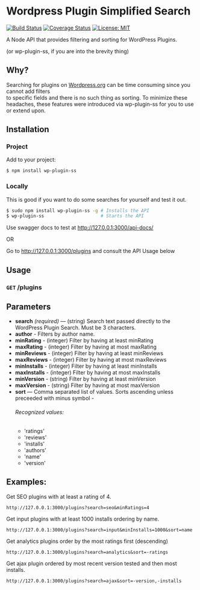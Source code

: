 # Wordpress Plugin Simplified Search
[![Build Status](https://travis-ci.org/chrishalbert/wp-plugin-ss.svg?branch=master)](https://travis-ci.org/chrishalbert/wp-plugin-ss) [![Coverage Status](https://coveralls.io/repos/github/chrishalbert/wp-plugin-ss/badge.svg?branch=master)](https://coveralls.io/github/chrishalbert/wp-plugin-ss?branch=master) [![License: MIT](https://img.shields.io/badge/License-MIT-yellow.svg)](https://opensource.org/licenses/MIT)

A Node API that provides filtering and sorting for WordPress Plugins. 

(or wp-plugin-ss, if you are into the brevity thing) 

## Why?
Searching for plugins on [Wordpress.org](https://wordpress.org/plugins/) can be time consuming since you cannot add filters  
to specific fields and there is no such thing as sorting. To minimize these headaches, these features were introduced
via wp-plugin-ss for you to use or extend upon. 

## Installation

### Project
Add to your project:
```bash
$ npm install wp-plugin-ss
```

### Locally
This is good if you want to do some searches for yourself and test it out.
```bash
$ sudo npm install wp-plugin-ss -g # Installs the API
$ wp-plugin-ss                     # Starts the API
```
Use swagger docs to test at http://127.0.0.1:3000/api-docs/

OR

Go to http://127.0.0.1:3000/plugins and consult the API Usage below

## Usage

### **<code>GET</code> /plugins**

## Parameters
- **search** _(required)_ — (string) Search text passed directly to the WordPress Plugin Search. Must be 3 characters.
- **author** - Filters by author name.
- **minRating** - (integer) Filter by having at least minRating
- **maxRating** - (integer) Filter by having at most maxRating
- **minReviews** - (integer) Filter by having at least minReviews
- **maxReviews** - (integer) Filter by having at most maxReviews
- **minInstalls** - (integer) Filter by having at least minInstalls
- **maxInstalls** - (integer) Filter by having at most maxInstalls
- **minVersion** - (string) Filter by having at least minVersion
- **maxVersion** - (string) Filter by having at most maxVersion
- **sort** — Comma separated list of values. Sorts ascending unless preceeded with minus symbol - 
    ###### Recognized values:
    - 'ratings'
    - 'reviews'
    - 'installs'
    - 'authors'
    - 'name'
    - 'version'
    
## Examples: 
Get SEO plugins with at least a rating of 4.
```
http://127.0.0.1:3000/plugins?search=seo&minRatings=4
```
Get input plugins with at least 1000 installs ordering by name.
```
http://127.0.0.1:3000/plugins?search=input&minInstalls=1000&sort=name
```
Get analytics plugins order by the most ratings first (descending)
```
http://127.0.0.1:3000/plugins?search=analytics&sort=-ratings
```
Get ajax plugin ordered by most recent version tested and then most installs.
```
http://127.0.0.1:3000/plugins?search=ajax&sort=-version,-installs
```


